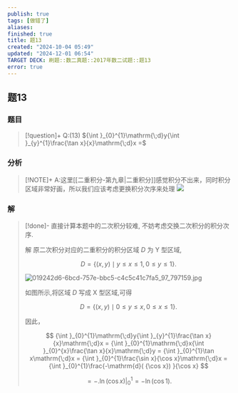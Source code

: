 ```yaml
---
publish: true
tags: [做错了]
aliases: 
finished: true
title: 题13
created: "2024-10-04 05:49"
updated: "2024-12-01 06:54"
TARGET DECK: 刷题::数二真题::2017年数二试题::题13
error: true
---
```

## 题13
### 题目
> [!question]+
> Q:(13) ${\int }_{0}^{1}\mathrm{\;d}y{\int }_{y}^{1}\frac{\tan x}{x}\mathrm{\;d}x =$
### 分析
> [!NOTE]+
> A:这里[[二重积分-第九章|二重积分]]感觉积分不出来，同时积分区域非常好画，所以我们应该考虑更换积分次序来处理
> ![](https://img.hwenyi.tech/202411301412756.webp)
### 解
> [!done]-
> 直接计算本题中的二次积分较难, 不妨考虑交换二次积分的积分次序.
> 
> 解 原二次积分对应的二重积分的积分区域 $D$ 为 $\mathrm{Y}$ 型区域,
> 
> $$
> D = \{ ( {x, y}) \mid y \leq x \leq 1,0 \leq y \leq 1\} .
> $$
> 
> ![019242d6-6bcd-757e-bbc5-c4c5c41c7fa5_97_797159.jpg](https://img.hwenyi.tech/202409302017957.webp)
> 
> 如图所示,将区域 $D$ 写成 $\mathrm{X}$ 型区域,可得
> 
> $$
> D = \{ ( {x, y}) \mid 0 \leq y \leq x,0 \leq x \leq 1\} .
> $$
> 
> 因此，
> 
> $$
> {\int }_{0}^{1}\mathrm{\;d}y{\int }_{y}^{1}\frac{\tan x}{x}\mathrm{\;d}x = {\int }_{0}^{1}\mathrm{\;d}x{\int }_{0}^{x}\frac{\tan x}{x}\mathrm{\;d}y = {\int }_{0}^{1}\tan x\mathrm{\;d}x = {\int }_{0}^{1}\frac{\sin x}{\cos x}\mathrm{\;d}x = {\int }_{0}^{1}\frac{-\mathrm{d}( {\cos x}) }{\cos x}
> $$
> 
> $$
> = - {. \ln ( \cos x) | }_{0}^{1} = - \ln ( {\cos 1}) .
> $$